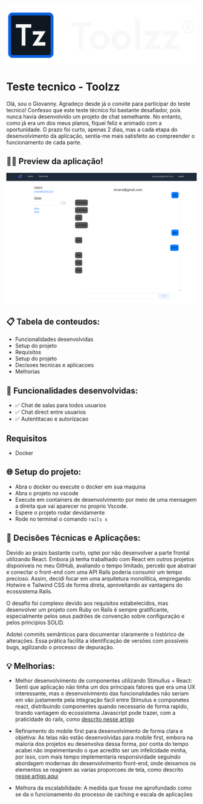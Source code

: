 ![img banner](docs_assets/banner.webp)
# Teste tecnico - Toolzz

Olá, sou o Giovanny. Agradeço desde já o convite para participar do teste tecnico!
Confesso que este teste técnico foi bastante desafiador, pois nunca havia desenvolvido
um projeto de chat semelhante. No entanto, como já era um dos meus planos, fiquei feliz
e animado com a oportunidade. O prazo foi curto, apenas 2 dias, mas a cada etapa do
desenvolvimento da aplicação, sentia-me mais satisfeito ao compreender o funcionamento de cada parte.

## 👨‍💻 Preview da aplicação!
![Aplicação](docs_assets/preview.png)

## 📋 Tabela de conteudos:
- Funcionalidades desenvolvidas
- Setup do projeto
- Requisitos
- Setup do projeto
- Decisoes tecnicas e aplicacoes
- Melhorias

## 🎯 Funcionalidades desenvolvidas:

- ✅ Chat de salas para todos usuarios
- ✅ Chat direct entre usuarios
- ✅ Autentitacao e autorizacao

## Requisitos
- Docker

## 🌐 Setup do projeto:

- Abra o docker ou execute o docker em sua maquina
- Abra o projeto no vscode
- Execute em containers de desenvolvimento por meio de uma mensagem a direita que vai aparecer no proprio Vscode.
- Espere o projeto rodar devidamente
- Rode no terminal o comando `rails s`

## 📝 Decisões Técnicas e Aplicações:

Devido ao prazo bastante curto, optei por não desenvolver a parte frontal utilizando React. Embora já tenha
trabalhado com React em outros projetos disponíveis no meu GitHub, avaliando o tempo limitado, percebi que abstrair
e conectar o front-end com uma API Rails poderia consumir um tempo precioso. Assim, decidi focar em uma arquitetura
monolítica, empregando Hotwire e Tailwind CSS de forma direta, aproveitando as vantagens do ecossistema Rails.​

O desafio foi complexo devido aos requisitos estabelecidos, mas desenvolver um projeto com Ruby on Rails é sempre
gratificante, especialmente pelos seus padrões de convenção sobre configuração e pelos princípios SOLID.​

Adotei commits semânticos para documentar claramente o histórico de alterações. Essa prática facilita a identificação
de versões com possíveis bugs, agilizando o processo de depuração.

## 💡 Melhorias:

- Melhor desenvolvimento de componentes utilizando Stimullus + React: Senti que aplicação não tinha um
dos principais fatores que era uma UX interessante, mas o desenvolvimento das funcionalidades não seriam em vão
justamente pela integração facil entre Stimulus e componetes react, distribuindo componentes quando
necessario de forma rapido, tirando vantagem do ecossistema Javascript pode trazer, com a praticidade do rails, como
[descrito nesse artigo](https://blog.codeminer42.com/rails-stimulus-react/)

- Refinamento do mobile first para desenvolvimento de forma clara e objetiva: As telas não estão desenvolvidas
para mobile first, embora na maioria dos projetos eu desenvolva dessa forma, por conta do tempo acabei não impelmentando
o que acredito ser um infelicidade minha, por isso, com mais tempo implementaria responsividade
seguindo abordagem modernas do desenvolvimento front-end, onde deixamos os elementos se reagirem
as varias proporcoes de tela, como descrito [nesse artigo aqui](https://dev.to/lixeletto/acho-que-ja-podemos-deixar-o-mobile-first-em-2024-3m61)

- Melhora da escalabilidade: A medida que fosse me aprofundado como se da o funcionamento do processo
de caching e escala de aplicações
